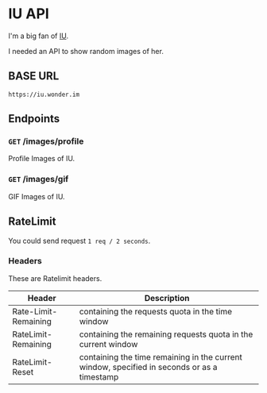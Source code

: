 # IU API

I'm a big fan of [IU](https://instagram.com/dlwmra).

I needed an API to show random images of her.

## BASE URL

```fix
https://iu.wonder.im
```

## Endpoints

### `GET` /images/profile

Profile Images of IU.

### `GET` /images/gif

GIF Images of IU.

## RateLimit

You could send request `1 req / 2 seconds`.

### Headers

These are Ratelimit headers.

| Header | Description |
|--------|-------------|
| Rate-Limit-Remaining | containing the requests quota in the time window |
| RateLimit-Remaining | containing the remaining requests quota in the current window |
| RateLimit-Reset | containing the time remaining in the current window, specified in seconds or as a timestamp |

